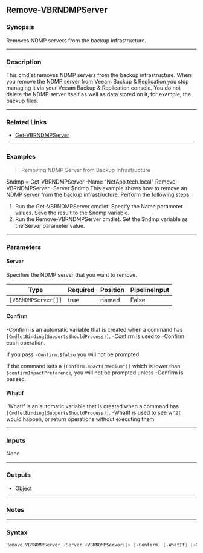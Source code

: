 Remove-VBRNDMPServer
--------------------

### Synopsis
Removes NDMP servers from the backup infrastructure.

---

### Description

This cmdlet removes NDMP servers from the backup infrastructure.
When you remove the NDMP server from Veeam Backup & Replication you stop managing it via your Veeam Backup & Replication console. You do not delete the NDMP server itself as well as data stored on it, for example, the backup files.

---

### Related Links
* [Get-VBRNDMPServer](Get-VBRNDMPServer)

---

### Examples
> Removing NDMP Server from Backup Infrastructure

$ndmp = Get-VBRNDMPServer -Name "NetApp.tech.local"
Remove-VBRNDMPServer -Server $ndmp
This example shows how to remove an NDMP server from the backup infrastructure.
Perform the following steps:
1. Run the Get-VBRNDMPServer cmdlet. Specify the Name parameter values. Save the result to the $ndmp variable.
2. Run the Remove-VBRNDMPServer cmdlet. Set the $ndmp variable as the Server parameter value.

---

### Parameters
#### **Server**
Specifies the NDMP server that you want to remove.

|Type               |Required|Position|PipelineInput|
|-------------------|--------|--------|-------------|
|`[VBRNDMPServer[]]`|true    |named   |False        |

#### **Confirm**
-Confirm is an automatic variable that is created when a command has ```[CmdletBinding(SupportsShouldProcess)]```.
-Confirm is used to -Confirm each operation.

If you pass ```-Confirm:$false``` you will not be prompted.

If the command sets a ```[ConfirmImpact("Medium")]``` which is lower than ```$confirmImpactPreference```, you will not be prompted unless -Confirm is passed.

#### **WhatIf**
-WhatIf is an automatic variable that is created when a command has ```[CmdletBinding(SupportsShouldProcess)]```.
-WhatIf is used to see what would happen, or return operations without executing them

---

### Inputs
None

---

### Outputs
* [Object](https://learn.microsoft.com/en-us/dotnet/api/System.Object)

---

### Notes

---

### Syntax
```PowerShell
Remove-VBRNDMPServer -Server <VBRNDMPServer[]> [-Confirm] [-WhatIf] [<CommonParameters>]
```
